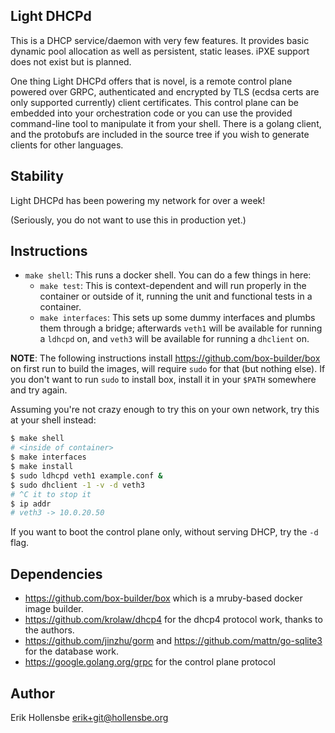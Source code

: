 ## Light DHCPd

This is a DHCP service/daemon with very few features. It provides basic dynamic
pool allocation as well as persistent, static leases. iPXE support does not
exist but is planned.

One thing Light DHCPd offers that is novel, is a remote control plane powered
over GRPC, authenticated and encrypted by TLS (ecdsa certs are only supported
currently) client certificates. This control plane can be embedded into your
orchestration code or you can use the provided command-line tool to manipulate
it from your shell. There is a golang client, and the protobufs are included
in the source tree if you wish to generate clients for other languages.

## Stability

Light DHCPd has been powering my network for over a week!

(Seriously, you do not want to use this in production yet.)

## Instructions

- `make shell`: This runs a docker shell. You can do a few things in here:
  - `make test`: This is context-dependent and will run properly in the container
    or outside of it, running the unit and functional tests in a container.
  - `make interfaces`: This sets up some dummy interfaces and plumbs them through
    a bridge; afterwards `veth1` will be available for running a `ldhcpd` on, and
    `veth3` will be available for running a `dhclient` on.

**NOTE**: The following instructions install https://github.com/box-builder/box
on first run to build the images, will require `sudo` for that (but nothing
else). If you don't want to run `sudo` to install box, install it in your
`$PATH` somewhere and try again.

Assuming you're not crazy enough to try this on your own network, try this at
your shell instead:

```bash
$ make shell
# <inside of container>
$ make interfaces
$ make install
$ sudo ldhcpd veth1 example.conf &
$ sudo dhclient -1 -v -d veth3
# ^C it to stop it
$ ip addr
# veth3 -> 10.0.20.50
```

If you want to boot the control plane only, without serving DHCP, try the `-d`
flag.

## Dependencies

- https://github.com/box-builder/box which is a mruby-based docker image builder.
- https://github.com/krolaw/dhcp4 for the dhcp4 protocol work, thanks to the authors.
- https://github.com/jinzhu/gorm and https://github.com/mattn/go-sqlite3 for the database work.
- https://google.golang.org/grpc for the control plane protocol

## Author

Erik Hollensbe <erik+git@hollensbe.org>
